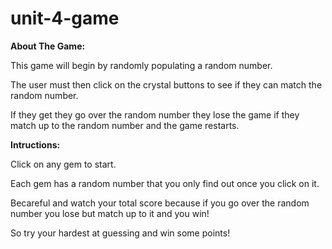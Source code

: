 # unit-4-game

**About The Game:**

This game will begin by randomly populating a random number. 

The user must then click on the crystal buttons to see if they can match the random number.

If they get they go over the random number they lose the game if they match up to the random number and the game restarts.

**Intructions:**

Click on any gem to start. 

Each gem has a random number that you only find out once you click on it. 

Becareful and watch your total score because if you go over the random number you lose but match up to it and you win!

So try your hardest at guessing and win some points!
